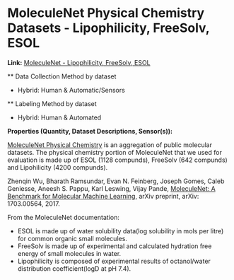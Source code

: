 # MoleculeNet Physical Chemistry Datasets - Lipophilicity, FreeSolv, ESOL
**Link:** [MoleculeNet - Lipophilicity, FreeSolv, ESOL](https://moleculenet.org/datasets-1) <br>

** Data Collection Method by dataset <br>
* Hybrid: Human & Automatic/Sensors <br>

** Labeling Method by dataset <br>
* Hybrid: Human & Automated <br>

**Properties (Quantity, Dataset Descriptions, Sensor(s)):**

[MoleculeNet Physical Chemistry](https://moleculenet.org/datasets-1) is an aggregation of public molecular datasets. The physical chemistry portion of MoleculeNet that we used for evaluation is made up of ESOL (1128 compunds), FreeSolv (642 compunds) and Lipohilicity (4200 compunds).

Zhenqin Wu, Bharath Ramsundar, Evan N. Feinberg, Joseph Gomes, Caleb Geniesse, Aneesh S. Pappu, Karl Leswing, Vijay Pande, [MoleculeNet: A Benchmark for Molecular Machine Learning](https://arxiv.org/abs/1703.00564), arXiv preprint, arXiv: 1703.00564, 2017.

From the MoleculeNet documentation:

* ESOL is made up of water solubility data(log solubility in mols per litre) for common organic small molecules.
* FreeSolv is made up of experimental and calculated hydration free energy of small molecules in water.
* Lipophilicity is composed of experimental results of octanol/water distribution coefficient(logD at pH 7.4).